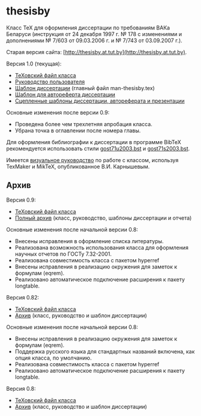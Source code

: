 # thesisby
Класс TeX для оформления диссертации по требованиям ВАКа Беларуси (инструкция от 24 декабря 1997 г. № 178 с изменениями и дополнениями № 7/603 от 09.03.2006 г. и № 7/743 от 03.09.2007 г.).

Старая версия сайта: [http://thesisby.at.tut.by](http://thesisby.at.tut.by).

Версия 1.0 (текущая):

* [ТеХовский файл класса](https://github.com/belgraviton/thesisby/releases/download/v1.0/thesisby.cls)
* [Руководство пользователя](https://github.com/belgraviton/thesisby/releases/download/v1.0/man-thesisby.pdf)
* [Шаблон диссертации](https://github.com/belgraviton/thesisby/archive/v1.0.zip) (главный файл man-thesisby.tex)
* [Шаблон для автореферта диссертации](https://github.com/belgraviton/thesisby/releases/download/v1.0/AbstractPhD.tex)
* [Сцепленные шаблоны диссертации, автореферата и презентации](https://github.com/belgraviton/thesisby/releases/download/v1.0/thesis_template_complex.zip)
 
Основные изменения после версии 0.9:

* Проведена более чем трехлетняя апробация класса.
* Убрана точка в оглавлении после номера главы.

Для оформления библиографии к диссертации в программе BibTeX рекомендуется использовать стили [gost71u2003.bst](https://github.com/belgraviton/thesisby/releases/download/v1.0/gost71u2003.bst) и [gost71s2003.bst](https://github.com/belgraviton/thesisby/releases/download/v1.0/gost71s2003.bst).

Имеется [визуальное руководство](http://piohelp.ru/myfiles/miktex2/petrov.html) по работе с классом, используя TexMaker и MikTeX, опубликованное В.И. Карнышевым.

## Архив

Версия 0.9:

* [ТеХовский файл класса](https://github.com/belgraviton/thesisby/releases/download/v0.9/thesisby.cls)
* [Полный архив](https://github.com/belgraviton/thesisby/archive/v0.9.zip) (класс, руководство, шаблоны диссертации и отчета)
 
Основные изменения после начальной версии 0.8:

* Внесены исправления в оформление списка литературы.
* Реализована возможность использования класса для оформления научных отчетов по ГОСТу 7.32-2001.
* Реализована совместимость класса с пакетом hyperref
* Внесены исправления в реализацию окружения для заметок к формулам (eqrem).
* Реализовано автоматическое подключение расширения к пакету longtable.
 
Версия 0.82:

* [ТеХовский файл класса](https://github.com/belgraviton/thesisby/releases/download/v0.8.2/thesisby.cls)
* [Архив](https://github.com/belgraviton/thesisby/archive/v0.8.2.zip) (класс, руководство и шаблон диссертации)

Основные изменения после начальной версии 0.8:

* Внесены исправления в реализацию окружения для заметок к формулам (eqrem).
* Поддержка русского языка для стандартных названий включена, как опция класса, по умолчанию.
* Реализована совместимость класса с пакетом hyperref
* Реализовано автоматическое подключение расширения к пакету longtable.

Версия 0.8:

* [ТеХовский файл класса](https://github.com/belgraviton/thesisby/releases/download/v0.8/thesisby.cls)
* [Архив](https://github.com/belgraviton/thesisby/archive/v0.8.zip) (класс, руководство и шаблон диссертации)


